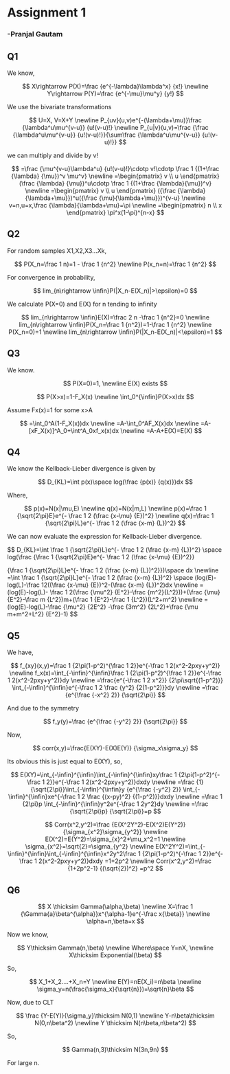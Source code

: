 # Assignment 1

### -Pranjal Gautam

## Q1

We know,

$$
X\rightarrow P(X)=\frac {e^{-\lambda}\lambda^x} {x!}
\newline
Y\rightarrow P(Y)=\frac {e^{-\mu}\mu^y} {y!}
$$

We use the bivariate transformations

$$
U=X, V=X+Y
\newline
P_{uv}(u,v)e^{-(\lambda+\mu)}\frac {\lambda^u\mu^{v-u}} {u!(v-u)!}
\newline
P_{u|v}(u,v)=\frac {\frac {\lambda^u\mu^{v-u}} {u!(v-u)!}}{\sum\frac {\lambda^u\mu^{v-u}} {u!(v-u)!}}
$$

we can multiply and divide by v!

$$
=\frac {\mu^{v-u}\lambda^u} {u!(v-u)!}\cdotp v!\cdotp \frac 1 {(1+\frac {\lambda} {\mu})^v \mu^v}
\newline
=\begin{pmatrix}
   v  \\
   u 
\end{pmatrix}(\frac {\lambda} {\mu})^u\cdotp \frac 1 {(1+\frac {\lambda}{\mu})^v}
\newline
=\begin{pmatrix}
   v  \\
   u 
\end{pmatrix} ({\frac {\lambda}{\lambda+\mu}})^u({\frac {\mu}{\lambda+\mu}})^{v-u}
\newline
v=n,u=x,\frac {\lambda}{\lambda+\mu}=\pi
\newline
=\begin{pmatrix}
   n  \\
   x 
\end{pmatrix} \pi^x(1-\pi)^{n-x}
$$

## Q2

For random samples X1,X2,X3…Xk,

$$
P(X_n=\frac 1 n)=1 - \frac 1 {n^2}
\newline
P(x_n=n)=\frac 1 {n^2}
$$

For convergence in probability,

$$
lim_{n\rightarrow \infin}P(|X_n-E(X_n)|>\epsilon)=0
$$

We calculate P(X=0) and E(X) for n tending to infinity

$$
lim_{n\rightarrow \infin}E(X)=\frac 2 n -\frac 1 {n^2}=0
\newline
lim_{n\rightarrow \infin}P(X_n=\frac 1 {n^2})=1-\frac 1 {n^2}
\newline
P(X_n=0)=1
\newline
lim_{n\rightarrow \infin}P(|X_n-E(X_n)|<\epsilon)=1
$$

## Q3

We know.

$$
P(X=0)=1,
\newline
E(X) exists
$$

$$
P(X>x)=1-F_X(x)
\newline
\int_0^{\infin}P(X>x)dx
$$

Assume Fx(x)=1 for some x>A

$$
=\int_0^A(1-F_X(x))dx
\newline
=A-\int_0^AF_X(x)dx
\newline
=A-[xF_X(x)]^A_0+\int^A_0xf_x(x)dx
\newline
=A-A+E(X)=E(X)
$$

## Q4

We know the Kellback-Lieber divergence is given by

$$
D_{KL}=\int p(x)\space log(\frac {p(x)} {q(x)})dx
$$

Where,

$$
p(x)=N(x|\mu,E)
\newline
q(x)=N(x|m,L)
\newline
p(x)=\frac 1 {\sqrt{2\pi}E}e^{- \frac 1 2 (\frac {x-\mu} {E})^2}
\newline
q(x)=\frac 1 {\sqrt{2\pi}L}e^{- \frac 1 2 (\frac {x-m} {L})^2}
$$

We can now evaluate the expression for Kellback-Lieber divergence.

$$
D_{KL}=\int \frac 1 {\sqrt{2\pi}L}e^{- \frac 1 2 (\frac {x-m} {L})^2} \space log(\frac {\frac 1 {\sqrt{2\pi}E}e^{- \frac 1 2 (\frac {x-\mu} {E})^2}}

{\frac 1 {\sqrt{2\pi}L}e^{- \frac 1 2 (\frac {x-m} {L})^2}})\space dx
\newline
=\int \frac 1 {\sqrt{2\pi}L}e^{- \frac 1 2 (\frac {x-m} {L})^2} \space (log(E)-log(L)-\frac 12((\frac {x-\mu} {E})^2-(\frac {x-m} {L})^2)dx
\newline
=(log(E)-log(L)- \frac 1 2(\frac {\mu^2} {E^2}-\frac {m^2}{L^2}))+(\frac {\mu} {E^2}-\frac m {L^2})m+(\frac 1 {E^2}-\frac 1 {L^2})(L^2+m^2)
\newline
=(log(E)-log(L)-\frac {\mu^2} {2E^2} -\frac {3m^2} {2L^2}+\frac {\mu m+m^2+L^2} {E^2}-1)
$$

## Q5

We have,

$$
f_{xy}(x,y)=\frac 1 {2\pi(1-p^2)^{\frac 1 2}}e^{-\frac 1 2(x^2-2pxy+y^2)}
\newline
f_x(x)=\int_{-\infin}^{\infin}\frac 1 {2\pi(1-p^2)^{\frac 1 2}}e^{-\frac 1 2(x^2-2pxy+y^2)}dy
\newline
=\frac{e^{-\frac 1 2 x^2}} {2\pi\sqrt{(1-p^2)}} \int_{-\infin}^{\infin}e^{-\frac 1 2 \frac {y^2} {2(1-p^2)}}dy
\newline
=\frac {e^{\frac {-x^2} 2}} {\sqrt{2\pi}}
$$

And due to the symmetry

$$
f_y(y)=\frac {e^{\frac {-y^2} 2}} {\sqrt{2\pi}}
$$

Now,

$$
corr(x,y)=\frac{E(XY)-E(X)E(Y)} {\sigma_x\sigma_y}
$$

Its obvious this is just equal to E(XY), so,

$$
E(XY)=\int_{-\infin}^{\infin}\int_{-\infin}^{\infin}xy\frac 1 {2\pi(1-p^2)^{-\frac 1 2}}e^{-\frac 1 2(x^2-2pxy+y^2)}dxdy
\newline
=\frac {1}{\sqrt{2\pi}}\int_{-\infin}^{\infin}y {e^{\frac {-y^2} 2}} \int_{-\infin}^{\infin}xe^{-\frac 1 2 \frac {(x-py)^2} {(1-p^2)}}dxdy
\newline
=\frac 1 {2\pi}p \int_{-\infin}^{\infin}y^2e^{-\frac 1 2y^2}dy
\newline
=\frac {\sqrt{2\pi}p} {\sqrt{2\pi}}=p
$$

$$
Corr(x^2,y^2)=\frac {E(X^2Y^2)-E(X^2)E(Y^2)} {\sigma_{x^2}\sigma_{y^2}}
\newline
E(X^2)=E(Y^2)=\sigma_{x}^2+\mu_x^2=1
\newline
\sigma_{x^2}=\sqrt{2}=\sigma_{y^2}
\newline
E(X^2Y^2)=\int_{-\infin}^{\infin}\int_{-\infin}^{\infin}x^2y^2\frac 1 {2\pi(1-p^2)^{-\frac 1 2}}e^{-\frac 1 2(x^2-2pxy+y^2)}dxdy
=1+2p^2
\newline
Corr(x^2,y^2)=\frac {1+2p^2-1} {(\sqrt{2})^2}
=p^2
$$

## Q6

$$
X \thicksim Gamma(\alpha,\beta)
\newline
X=\frac 1 {\Gamma{a}\beta^{\alpha}}x^{\alpha-1}e^{-\frac x{\beta}}
\newline
\alpha=n,\beta=x
$$

Now we know,

$$
Y\thicksim Gamma(n,\beta)
\newline
Where\space Y=nX,
\newline X\thicksim Exponential(\beta)
$$

So,

$$
X_1+X_2....+X_n=Y
\newline
E(Y)=nE(X_i)=n\beta
\newline
\sigma_y=n(\frac{\sigma_x}{\sqrt{n}})=\sqrt{n}\beta
$$

Now, due to CLT

$$
\frac {Y-E(Y)}{\sigma_y}\thicksim N(0,1)
\newline
Y-n\beta\thicksim N(0,n\beta^2)
\newline
Y \thicksim N(n\beta,n\beta^2)
$$

So,

$$
Gamma(n,3)\thicksim N(3n,9n)
$$

For large n.